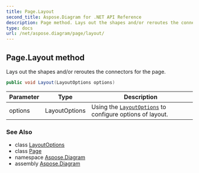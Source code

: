 ```yaml
---
title: Page.Layout
second_title: Aspose.Diagram for .NET API Reference
description: Page method. Lays out the shapes and/or reroutes the connectors for the page
type: docs
url: /net/aspose.diagram/page/layout/
---
```

## Page.Layout method

Lays out the shapes and/or reroutes the connectors for the page.

```csharp
public void Layout(LayoutOptions options)
```

| Parameter | Type | Description |
| --- | --- | --- |
| options | LayoutOptions | Using the [`LayoutOptions`](../../../aspose.diagram.autolayout/layoutoptions/) to configure options of layout. |

### See Also

* class [LayoutOptions](../../../aspose.diagram.autolayout/layoutoptions/)
* class [Page](../)
* namespace [Aspose.Diagram](../../page/)
* assembly [Aspose.Diagram](../../../)


